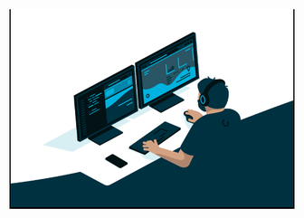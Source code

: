 <div align="center" style="background-color: black;">
  <img alt="GIF" src="/code.gif" width="500" height="350" title="code"> 
</div>
